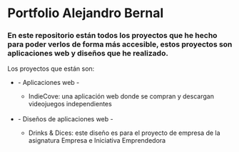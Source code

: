 <h1>Portfolio Alejandro Bernal</h1>

<h3>En este repositorio están todos los proyectos que he hecho para poder verlos de forma más accesible, estos proyectos son aplicaciones web y diseños que he realizado.</h3>
<p>Los proyectos que están son:</p>
  <ul>
    <li>- Aplicaciones web -</li>
    <ul>
      <li>IndieCove: una aplicación web donde se compran y descargan videojuegos independientes</li>
    </ul>
    <br>
    <li>- Diseños de aplicaciones web -</li>
    <ul>
      <li>Drinks & Dices: este diseño es para el proyecto de empresa de la asignatura Empresa e Iniciativa Emprendedora</li>
    </ul>
  </ul>

